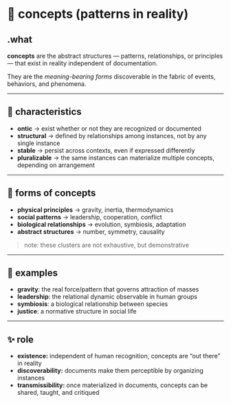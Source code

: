 # 🧩 concepts (patterns in reality)

## .what
**concepts** are the abstract structures — patterns, relationships, or principles — that exist in reality independent of documentation.

They are the *meaning-bearing forms* discoverable in the fabric of events, behaviors, and phenomena.

---

## 🔬 characteristics
- **ontic** → exist whether or not they are recognized or documented
- **structural** → defined by relationships among instances, not by any single instance
- **stable** → persist across contexts, even if expressed differently
- **pluralizable** → the same instances can materialize multiple concepts, depending on arrangement

---

## 🧷 forms of concepts
- **physical principles** → gravity, inertia, thermodynamics
- **social patterns** → leadership, cooperation, conflict
- **biological relationships** → evolution, symbiosis, adaptation
- **abstract structures** → number, symmetry, causality

> note: these clusters are not exhaustive, but demonstrative

---

## 📌 examples
- **gravity**: the real force/pattern that governs attraction of masses
- **leadership**: the relational dynamic observable in human groups
- **symbiosis**: a biological relationship between species
- **justice**: a normative structure in social life

---

## ✨ role
- **existence:** independent of human recognition, concepts are “out there” in reality
- **discoverability:** documents make them perceptible by organizing instances
- **transmissibility:** once materialized in documents, concepts can be shared, taught, and critiqued
